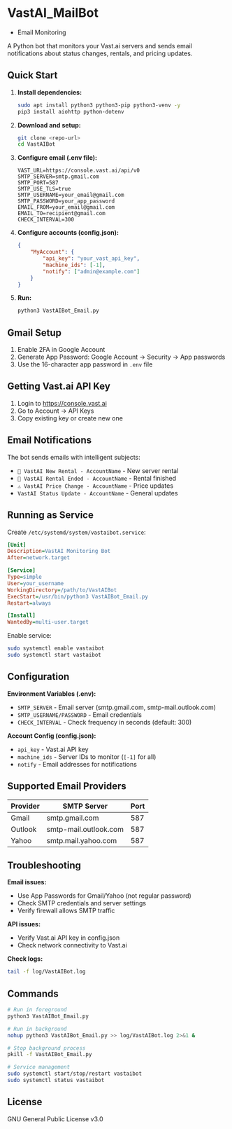 # VastAI_MailBot
 - Email Monitoring

A Python bot that monitors your Vast.ai servers and sends email notifications about status changes, rentals, and pricing updates.

## Quick Start

1. **Install dependencies:**
   ```bash
   sudo apt install python3 python3-pip python3-venv -y
   pip3 install aiohttp python-dotenv
   ```

2. **Download and setup:**
   ```bash
   git clone <repo-url>
   cd VastAIBot
   ```

3. **Configure email (.env file):**
   ```env
   VAST_URL=https://console.vast.ai/api/v0
   SMTP_SERVER=smtp.gmail.com
   SMTP_PORT=587
   SMTP_USE_TLS=true
   SMTP_USERNAME=your_email@gmail.com
   SMTP_PASSWORD=your_app_password
   EMAIL_FROM=your_email@gmail.com
   EMAIL_TO=recipient@gmail.com
   CHECK_INTERVAL=300
   ```

4. **Configure accounts (config.json):**
   ```json
   {
       "MyAccount": {
           "api_key": "your_vast_api_key",
           "machine_ids": [-1],
           "notify": ["admin@example.com"]
       }
   }
   ```

5. **Run:**
   ```bash
   python3 VastAIBot_Email.py
   ```

## Gmail Setup

1. Enable 2FA in Google Account
2. Generate App Password: Google Account → Security → App passwords
3. Use the 16-character app password in `.env` file

## Getting Vast.ai API Key

1. Login to https://console.vast.ai
2. Go to Account → API Keys
3. Copy existing key or create new one

## Email Notifications

The bot sends emails with intelligent subjects:
- `🚀 VastAI New Rental - AccountName` - New server rental
- `🛬 VastAI Rental Ended - AccountName` - Rental finished
- `⚠️ VastAI Price Change - AccountName` - Price updates
- `VastAI Status Update - AccountName` - General updates

## Running as Service

Create `/etc/systemd/system/vastaibot.service`:
```ini
[Unit]
Description=VastAI Monitoring Bot
After=network.target

[Service]
Type=simple
User=your_username
WorkingDirectory=/path/to/VastAIBot
ExecStart=/usr/bin/python3 VastAIBot_Email.py
Restart=always

[Install]
WantedBy=multi-user.target
```

Enable service:
```bash
sudo systemctl enable vastaibot
sudo systemctl start vastaibot
```

## Configuration

**Environment Variables (.env):**
- `SMTP_SERVER` - Email server (smtp.gmail.com, smtp-mail.outlook.com)
- `SMTP_USERNAME/PASSWORD` - Email credentials
- `CHECK_INTERVAL` - Check frequency in seconds (default: 300)

**Account Config (config.json):**
- `api_key` - Vast.ai API key
- `machine_ids` - Server IDs to monitor (`[-1]` for all)
- `notify` - Email addresses for notifications

## Supported Email Providers

| Provider | SMTP Server | Port |
|----------|-------------|------|
| Gmail | smtp.gmail.com | 587 |
| Outlook | smtp-mail.outlook.com | 587 |
| Yahoo | smtp.mail.yahoo.com | 587 |

## Troubleshooting

**Email issues:**
- Use App Passwords for Gmail/Yahoo (not regular password)
- Check SMTP credentials and server settings
- Verify firewall allows SMTP traffic

**API issues:**
- Verify Vast.ai API key in config.json
- Check network connectivity to Vast.ai

**Check logs:**
```bash
tail -f log/VastAIBot.log
```

## Commands

```bash
# Run in foreground
python3 VastAIBot_Email.py

# Run in background
nohup python3 VastAIBot_Email.py >> log/VastAIBot.log 2>&1 &

# Stop background process
pkill -f VastAIBot_Email.py

# Service management
sudo systemctl start/stop/restart vastaibot
sudo systemctl status vastaibot
```

## License

GNU General Public License v3.0
